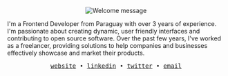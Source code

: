 <p align="center">
    <img alt="Welcome message" 
        src="https://readme-typing-svg.herokuapp.com?font=Cascadia+Code+PL&weight=500&size=30&pause=1000&center=true&vCenter=true&random=false&width=435&lines=Hey!+I'm+Lucas+%F0%9F%91%8B%F0%9F%8F%BB"
    />
</p>

I'm a Frontend Developer from Paraguay with over 3 years of experience. I'm passionate about creating dynamic, user friendly interfaces and contributing to open source software. Over the past few years, I've worked as a freelancer, providing solutions to help companies and businesses effectively showcase and market their products.

<div align='center'>
  <samp>
    <a href='https://lucasco.dev/'>website</a> •
    <a href='https://www.linkedin.com/in/lucascodev'>linkedin</a> •
    <a href='https://x.com/lucascodev'>twitter</a> •
    <a href='mailto:cascolucasisaias@gmail.com/'>email</a> 
  </samp>
</div>

